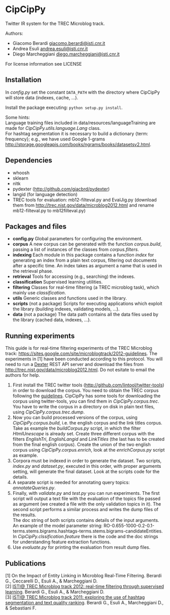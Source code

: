 CipCipPy
========

Twitter IR system for the TREC Microblog track.

Authors:
* Giacomo Berardi <giacomo.berardi@isti.cnr.it>
* Andrea Esuli <andrea.esuli@isti.cnr.it>
* Diego Marcheggiani <diego.marcheggiani@isti.cnr.it>

For license information see LICENSE

Installation
------------
In *config.py* set the constant `DATA_PATH` with the directory where CipCipPy will store data (indexes, cache, ...).

Install the package executing: `python setup.py install`.

Some hints:<br/>
Language training files included in data/resources/languageTraining are made for *CipCipPy.utils.language.Lang* class.<br/>
For hashtag segmentation it is necessary to build a dictionary {term: frequency}; 
e.g., we have used Google 1-grams http://storage.googleapis.com/books/ngrams/books/datasetsv2.html.

Dependencies
------------
* whoosh
* sklearn
* nltk
* pydexter (http://github.com/giacbrd/pydexter)
* langid (for language detection)
* TREC tools for evaluation: mb12-filteval.py and EvalJig.py 
(download them from http://trec.nist.gov/data/microblog2012.html and rename mb12-filteval.py to mb12filteval.py) 

Packages and files
------------------
* **config.py**
    Global parameters for configuring the environment.
* **corpus**
    A new corpus can be generated with the function *corpus.build*, passing a list of instances of the classes from
    *corpus.filters*.
* **indexing**
    Each module in this package contains a function *index* for generating an index from a plain text corpus, 
    filtering out documents after a specific time.
    An index takes as argument a name that is used in the retrieval phase.
* **retrieval**
    Tools for accessing (e.g., searching) the indexes.
* **classification**
    Supervised learning utilities.
* **filtering**
    Classes for real-time filtering (a TREC microblog task), which mainly use *classification*.
* **utils**
    Generic classes and functions used in the library.
* **scripts** (not a package)
    Scripts for executing applications which exploit the library (building indexes, validating models, ...).
* **data** (not a package)
    The data path contains all the data files used by the library (cached data, indexes, ...).

Running experiments
-------------------
This guide is for real-time filtering experiments of the TREC Microblog track: 
https://sites.google.com/site/microblogtrack/2012-guidelines.
The experiments in [1] have been conducted according to this protocol.
You will need to run a [Dexter](http://www.dxtr.it) REST API server and download the files from
 http://trec.nist.gov/data/microblog2012.html.
Do not esitate to email the authors for help.

1.  First install the TREC twitter tools (http://github.com/lintool/twitter-tools) in order to download the corpus.
    You need to obtain the TREC corpus following the 
    [guidelines](http://sites.google.com/site/microblogtrack/2012-guidelines).
    CipCipPy has some tools for downloading the corpus 
    using twitter-tools, you can find them in *CipCipPy.corpus.trec*. You have to write the corpus in a directory on 
    disk in plain text files, using *CipCipPy.corpus.trec.dump*.
2.  Now you can build processed versions of the corpus, using *CipCipPy.corpus.build*, i.e. the english corpus and
    the link titles corpus. 
    Take as example the *buildCorpus.py* script, in which the filter *HtmlUnescape* is already set.
    Create three different corpus with the filters *EnglishTri*, *EnglishLangid* and *LinkTitles* 
    (the last has to be created from the final english corpus). Create
    the union of the two english corpus using *CipCipPy.corpus.enrich*, look at the *enrichCorpus.py* script as example.
3.  Corpora must be indexed in order to generate the dataset. Two scripts, *index.py* and *dataset.py*, executed in this 
    order, with proper arguments setting, will generate the final dataset. Look at the scripts code for the details.
4.  A separate script is needed for annotating query topics: *annotateQueries.py*.
5.  Finally, with *validate.py* and *test.py* you can run experiments. The first script will output a text file with 
    the evaluation of the topics file passed as argument (we created a file with the only validation topics in it).
    The second script performs a similar process and writes the dump files of the results.<br/>
    The doc string of both scripts contains details of the input arguments. An example of the model parameter string:
    RO-0.655-1000-0.2-0.1-terms.stems.bigrams.hashtags-terms.stems.bigrams-candidateEntities. 
    In *CipCipPy.clssification.feature* there is the code and the doc strings for understanding feature extraction functions.
6.  Use *evaluate.py* for printing the evaluation from result dump files.

Publications
------------
[1] On the Impact of Entity Linking in Microblog Real-Time Filtering. Berardi G., Ceccarelli D., Esuli A., & Marcheggiani D.<br/>
[2] [ISTI@ TREC Microblog track 2012: real-time filtering through supervised learning](http://trec.nist.gov/pubs/trec21/papers/NEMIS_ISTI_CNR.microblog.final.pdf). Berardi G., Esuli A., & Marcheggiani D.<br/>
[3] [ISTI@ TREC Microblog track 2011: exploring the use of hashtag segmentation and text quality ranking](http://trec.nist.gov/pubs/trec20/papers/NEMIS_ISTI_CNR.microblog.update.pdf). Berardi G., Esuli A., Marcheggiani D., & Sebastiani F.